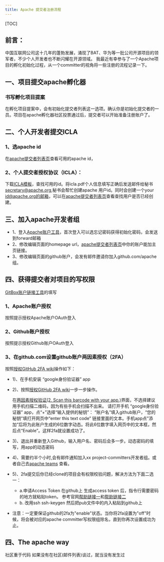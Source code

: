 ```yaml
---
title: Apache 提交者注册流程
---
```

[TOC]

## 前言：
   中国互联网公司这十几年的蓬勃发展，涌现了BAT、华为等一批公司开源项目的领军者，不少个人开发者也不断闪耀在开源领域。
   我最近有幸参与了一个Apache项目的孵化初始化过程，从一个committer的视角将一些注册的流程记录一下。

## 一、项目提交apache孵化器
### 书写孵化项目提案
   在孵化项目提案中，会有初始化提交者列表这一选项。确认你是初始化提交者的一员。项目在apache孵化器社区投票通过后，提交者可以开始准备注册账户了。
## 二、个人开发者提交ICLA

### 1、选apache id
   在[apache提交者列表页](http://people.apache.org/committer-index.html)查看可用的apache id，
### 2、个人提交者授权协议（ICLA）：
   下载[ICLA模板](https://www.apache.org/licenses/icla.pdf)，查找可用的id。将icla.pdf个人信息填写正确后发送邮件给秘书 secretary@apache.org,秘书会帮忙创建apache 用户id。同时会创建一个your id@apache.org的邮箱，可以在[apache提交者列表页](http://people.apache.org/committer-index.html)查看查找用户是否已经创建。

## 三、加入apache开发者组
   * 1、登入[Apache账户工具](https://id.apache.org/)，首次登入可以选忘记密码获得初始化密码，会发送到forward邮箱
   * 2、修改编辑页面的homepage url，[apache提交者列表页](http://people.apache.org/committer-index.html)中你的账户能加主页链接。
   * 3、修改编辑页面的github账户，会发有邮件邀请你加入github.com/apache组。
## 四、获得提交者对项目的写权限

[GitBox账户链接工具](https://gitbox.apache.org/setup/)的填写

### 1、Apache账户授权
   按照提示授权Apache账户OAuth登入
### 2、Github账户授权
   按照提示授权Github账户OAuth登入
### 3、在github.com设置github账户两因素授权（2FA）
   按照[授权GitHub 2FA wiki](https://help.github.com/articles/configuring-two-factor-authentication-via-a-totp-mobile-app/)操作如下：
* 1)、在手机安装 “google身份验证器” app
* 2)、按照[授权GitHub 2FA wiki](https://help.github.com/articles/configuring-two-factor-authentication-via-a-totp-mobile-app/)一步一步操作。

   在[两因素授权验证(2. Scan this barcode with your app.)](https://github.com/settings/two_factor_authentication/verify)界面，不选择建议用手机扫描二维码，因为有些手机会扫描不出来。
   请打开手机 “google身份验证器” app，点“+”选择“输入提供的秘钥”： “账户名”填入github账户，“您的秘钥”填打开网页中“enter this text code” 链接里面的文本。手机app点”添加“后将为此账户生成的6位数字动态。将此6位数字填入网页中的文本框，然后点“Enable”。这样2fa就设置成功了。

* 3)、退出并重新登入Github，输入用户名、密码后会多一步。动态密码的填写，用app的动态密码

* 4)、需要约半个小时,会有邮件通知加入xx project-committers开发者组。或者自己去[apache teams](https://github.com/orgs/apache/teams) 查看。

* 5)、2fa提交后你已经clone的项目会有权限校验问题，解决方法为下面二选一：
  * a.申请Access Token
   在github上 生成access token 后，指令行需要密码的地方就粘贴token。
   参考官网[帮助链接一](https://help.github.com/articles/https-cloning-errors/#provide-access-token-if-2fa-enabled)和[帮助链接二](https://help.github.com/articles/creating-a-personal-access-token-for-the-command-line/)
  * b. 改用ssh
   ssh-keygen 然后把pub文件中的内入粘贴到github上
   
* 注意：一定要保证github的2fa为"enable"状态。当你将2fa设置为"off"时候，将会被对应的apache committer写权限组除名，直到你再次设置成功为止。

## 四、The apache way
   社区重于代码
   如果没有在社区(邮件列表)谈过，就当没有发生过